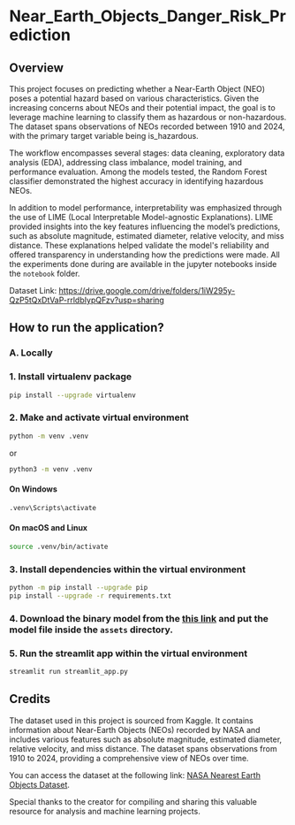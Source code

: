 # Near_Earth_Objects_Danger_Risk_Prediction

## Overview

This project focuses on predicting whether a Near-Earth Object (NEO) poses a potential hazard based on various characteristics. Given the increasing concerns about NEOs and their potential impact, the goal is to leverage machine learning to classify them as hazardous or non-hazardous. The dataset spans observations of NEOs recorded between 1910 and 2024, with the primary target variable being is_hazardous.

The workflow encompasses several stages: data cleaning, exploratory data analysis (EDA), addressing class imbalance, model training, and performance evaluation. Among the models tested, the Random Forest classifier demonstrated the highest accuracy in identifying hazardous NEOs.

In addition to model performance, interpretability was emphasized through the use of LIME (Local Interpretable Model-agnostic Explanations). LIME provided insights into the key features influencing the model’s predictions, such as absolute magnitude, estimated diameter, relative velocity, and miss distance. These explanations helped validate the model's reliability and offered transparency in understanding how the predictions were made. All the experiments done during are available in the jupyter notebooks inside the `notebook` folder.

Dataset Link: https://drive.google.com/drive/folders/1iW295y-QzP5tQxDtVaP-rrldbIypQFzv?usp=sharing

## How to run the application?

### A. Locally

### 1. Install virtualenv package

```bash
pip install --upgrade virtualenv
```

### 2. Make and activate virtual environment

```bash
python -m venv .venv
```

or

```bash
python3 -m venv .venv
```

#### On Windows

```bash
.venv\Scripts\activate
```

#### On macOS and Linux

```bash
source .venv/bin/activate
```

### 3. Install dependencies within the virtual environment

```bash
python -m pip install --upgrade pip
pip install --upgrade -r requirements.txt
```

### 4. Download the binary model from the [this link](https://github.com/surajkarki66/Near_Earth_Objects_Danger_Risk_Prediction/releases/download/v1.0.0/neo_rf.skops) and put the model file inside the `assets` directory.

### 5. Run the streamlit app within the virtual environment

```bash
streamlit run streamlit_app.py
```

## Credits

The dataset used in this project is sourced from Kaggle. It contains information about Near-Earth Objects (NEOs) recorded by NASA and includes various features such as absolute magnitude, estimated diameter, relative velocity, and miss distance. The dataset spans observations from 1910 to 2024, providing a comprehensive view of NEOs over time.

You can access the dataset at the following link: [NASA Nearest Earth Objects Dataset](https://www.kaggle.com/datasets/sameepvani/nasa-nearest-earth-objects/data).

Special thanks to the creator for compiling and sharing this valuable resource for analysis and machine learning projects.
